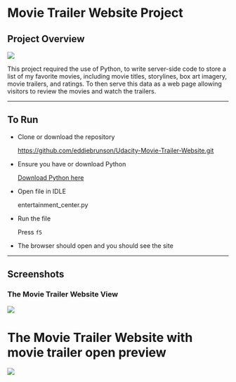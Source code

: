 # Movie Trailer Website Project 

## Project Overview

![](http://progressed.io/bar/100?title=Progress)

This project required the use of Python, to write server-side code to store a list of my favorite movies, including movie titles, storylines, box art imagery, movie trailers, and ratings. To then serve this data as a web page allowing visitors to review the movies and watch the trailers. 

---------------------------

## To Run 


* Clone or download the repository 

   https://github.com/eddiebrunson/Udacity-Movie-Trailer-Website.git

* Ensure you have or download Python 

   [Download Python here](https://www.python.org/downloads/)

* Open file in IDLE

   entertainment_center.py

* Run the file

   Press `f5`

* The browser should open and you should see the site

------------------------------
## Screenshots

### The Movie Trailer Website View

![](SSFullPage.png)

# The Movie Trailer Website with movie trailer open preview 

![](SSTrailerPlaying.png)